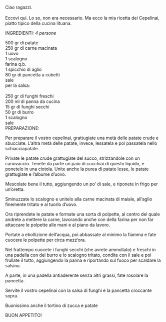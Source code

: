 Ciao ragazzi.<br>
<br>
Eccovi qui. Lo so, non era necessario. Ma ecco la mia ricetta dei Cepelinai, piatto tipico della cucina lituana.

INGREDIENTI: *4 persone*<br>

500 gr di patate<br>
250 gr di carne macinata<br>
1 uovo<br>
1 scalogno<br>
farina q.b.<br>
1 spicchio di aglio<br>
80 gr di pancetta a cubetti<br>
sale<br>
per la salsa:<br>
<br>
250 gr di funghi freschi<br>
200 ml di panna da cucina<br>
15 gr di funghi secchi<br>
50 gr di burro<br>
1 scalogno<br>
sale<br>
PREPARAZIONE:<br>

Per preparare il vostro cepelinai, grattugiate una metà delle patate crude e sbucciate. L’altra metà delle patate, invece, lessatela e poi passatela nello schiacciapatate.

Private le patate crude grattugiate del succo, strizzandole con un canovaccio. Tenete da parte un paio di cucchiai di questo liquido, e ponetelo in una ciotola. Unite anche la purea di patate lesse, le patate grattugiate e l’albume d’uovo.

Mescolate bene il tutto, aggiungendo un po’ di sale, e riponete in frigo per un’oretta.

Sminuzzate lo scalogno e unitelo alla carne macinata di maiale, all’aglio finemente tritato e al tuorlo d’uovo.

Ora riprendete le patate e formate una sorta di polpette, al centro del quale andrete a mettere la carne, lavorando anche con della farina per non far attaccare le polpette alle mani e al piano da lavoro.

Portate a ebollizione dell’acqua, poi abbassate al minimo la fiamma e fate cuocere le polpette per circa mezz’ora.

Nel frattempo cuocete i funghi secchi (che avrete ammollato) e freschi in una padella con del burro e lo scalogno tritato, condite con il sale e poi frullate il tutto, aggiungendo la panna e riportando sul fuoco per scaldare la salsina.

A parte, in una padella antiaderente senza altri grassi, fate rosolare la pancetta.

Servite il vostro cepelinai con la salsa di funghi e la pancetta croccante sopra.

Buonissimo anche il tortino di zucca e patate

BUON APPETITO!
